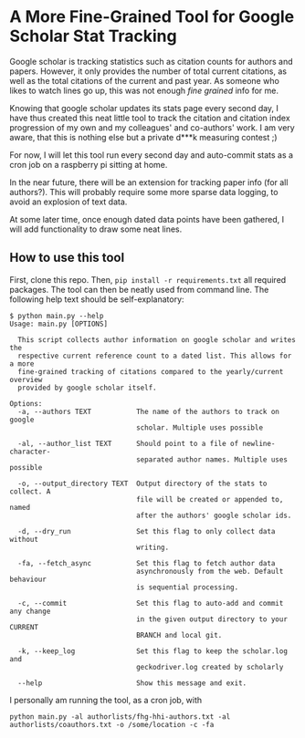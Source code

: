 # A More Fine-Grained Tool for Google Scholar Stat Tracking
Google scholar is tracking statistics such as citation counts for authors and papers. However, it only provides the number of total current citations, as well as the total citations of the current and past year. As someone who likes to watch lines go up, this was not enough *fine grained* info for me.

Knowing that google scholar updates its stats page every second day, I have thus created this neat little tool to track the citation and citation index progression of my own and my colleagues' and co-authors' work. I am very aware, that this is nothing else but a private d***k measuring contest ;)

For now, I will let this tool run every second day and auto-commit stats as a cron job on a raspberry pi sitting at home.

In the near future, there will be an extension for tracking paper info (for all authors?). This will probably require some more sparse data logging, to avoid an explosion of text data.

At some later time, once enough dated data points have been gathered, I will add functionality to draw some neat lines.

## How to use this tool
First, clone this repo. Then, `pip install -r requirements.txt` all required packages. The tool can then be neatly used from command line. The following help text should be self-explanatory:
```
$ python main.py --help
Usage: main.py [OPTIONS]

  This script collects author information on google scholar and writes the
  respective current reference count to a dated list. This allows for a more
  fine-grained tracking of citations compared to the yearly/current overview
  provided by google scholar itself.

Options:
  -a, --authors TEXT           The name of the authors to track on google
                               scholar. Multiple uses possible

  -al, --author_list TEXT      Should point to a file of newline-character-
                               separated author names. Multiple uses possible

  -o, --output_directory TEXT  Output directory of the stats to collect. A
                               file will be created or appended to, named
                               after the authors' google scholar ids.

  -d, --dry_run                Set this flag to only collect data without
                               writing.

  -fa, --fetch_async           Set this flag to fetch author data
                               asynchronously from the web. Default behaviour
                               is sequential processing.

  -c, --commit                 Set this flag to auto-add and commit any change
                               in the given output directory to your CURRENT
                               BRANCH and local git.

  -k, --keep_log               Set this flag to keep the scholar.log and
                               geckodriver.log created by scholarly

  --help                       Show this message and exit.
```

I personally am running the tool, as a cron job, with
```
python main.py -al authorlists/fhg-hhi-authors.txt -al authorlists/coauthors.txt -o /some/location -c -fa
```
